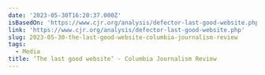 ```yaml
---
date: '2023-05-30T16:20:37.000Z'
isBasedOn: 'https://www.cjr.org/analysis/defector-last-good-website.php'
link: 'https://www.cjr.org/analysis/defector-last-good-website.php'
slug: 2023-05-30-the-last-good-website-columbia-journalism-review
tags:
  - Media
title: ‘The last good website’ - Columbia Journalism Review
---
```


